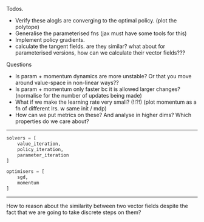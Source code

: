 Todos.

- Verify these alogls are converging to the optimal policy. (plot the polytope)
- Generalise the parameterised fns (jax must have some tools for this)
- Implement policy gradients.
- calculate the tangent fields. are they similar? what about for parameterised versions, how can we calculate their vector fields???

Questions
- Is param + momentum dynamics are more unstable? Or that you move around value-space in non-linear ways??
- Is param + momentum only faster bc it is allowed larger changes? (normalise for the number of updates being made)
- What if we make the learning rate very small? (!!?!) (plot momentum as a fn of different lrs. w same init / mdp)
- How can we put metrics on these? And analyse in higher dims? Which properties do we care about?

***

```python
solvers = [
    value_iteration,
    policy_iteration,
    parameter_iteration
]

optimisers = [
    sgd,
    momentum
]
```

***

How to reason about the similarity between two vector fields despite the fact that we are going to take discrete steps on them?
